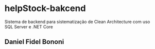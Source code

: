 # helpStock-bakcend
Sistema de backend para sistematização de Clean Architecture com uso SQL Server e .NET Core
## Daniel Fidel Bononi
